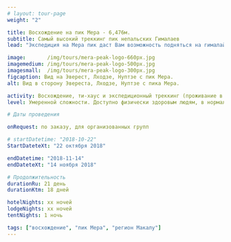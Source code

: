 ```yaml
---
# layout: tour-page
weight: "2"

title: Восхождение на пик Мера - 6,476м.
subtitle: Самый высокий треккинг пик непальских Гималаев
lead: "Экспедиция на Мера пик даст Вам возможность подняться на гималайский шеститысячник, маршрутом, не требующим специальной альпинистской квалификации. Самый высокий треккинг пик в Непале, высотой более 6 400 м. предлагает один из лучших гималайских видов. В хорошую погоду с пика Мера можно увидеть пять восьмитысячников: Эверест, Лхоцзе, Чо Ойю, Макалу и Канченджанга."

image:       /img/tours/mera-peak-logo-660px.jpg
imagemedium: /img/tours/mera-peak-logo-500px.jpg
imagesmall:  /img/tours/mera-peak-logo-300px.jpg
figcaption: Вид на Эверест, Лходзе, Нуптзе с пик Мера.
alt: Вид в сторону Эвереста, Лходзе, Нуптзе с пика Мера.

activity: Восхождение, ти-хаус и экспедиционный треккинг (проживание в лоджах, две-три ночи в палатках)
level: Умеренной сложности. Доступно физически здоровым людям, в нормальной физической форме. Специальной подготовки не требуется.

# Даты проведения

onRequest: по заказу, для организованных групп

# startDatetime: "2018-10-22"
StartDateteXt: "22 октября 2018"

endDatetime: "2018-11-14"
endDateteXt: "14 ноября 2018"

# Продолжительность
durationRu: 21 день
durationKtm: 18 дней

hotelNights: xx ночей
lodgeNights: xx ночей
tentNights: 1 ночь

tags: ["восхождение", "пик Мера", "регион Макалу"]
---
```

